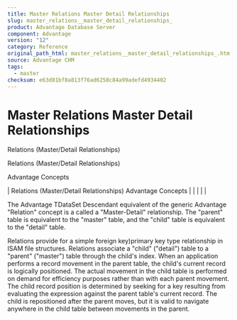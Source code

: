 ```yaml
---
title: Master Relations Master Detail Relationships
slug: master_relations__master_detail_relationships_
product: Advantage Database Server
component: Advantage
version: "12"
category: Reference
original_path_html: master_relations__master_detail_relationships_.htm
source: Advantage CHM
tags:
  - master
checksum: e63d81bf8a813f76ad6258c84a99adefd4934402
---
```


# Master Relations Master Detail Relationships

Relations (Master/Detail Relationships)

Relations (Master/Detail Relationships)

Advantage Concepts

| Relations (Master/Detail Relationships)  Advantage Concepts |  |  |  |  |

The Advantage TDataSet Descendant equivalent of the generic Advantage "Relation" concept is a called a "Master-Detail" relationship. The "parent" table is equivalent to the "master" table, and the "child" table is equivalent to the "detail" table.

Relations provide for a simple foreign key)primary key type relationship in ISAM file structures. Relations associate a "child" ("detail") table to a "parent" ("master") table through the child's index. When an application performs a record movement in the parent table, the child's current record is logically positioned. The actual movement in the child table is performed on demand for efficiency purposes rather than with each parent movement. The child record position is determined by seeking for a key resulting from evaluating the expression against the parent table's current record. The child is repositioned after the parent moves, but it is valid to navigate anywhere in the child table between movements in the parent.
